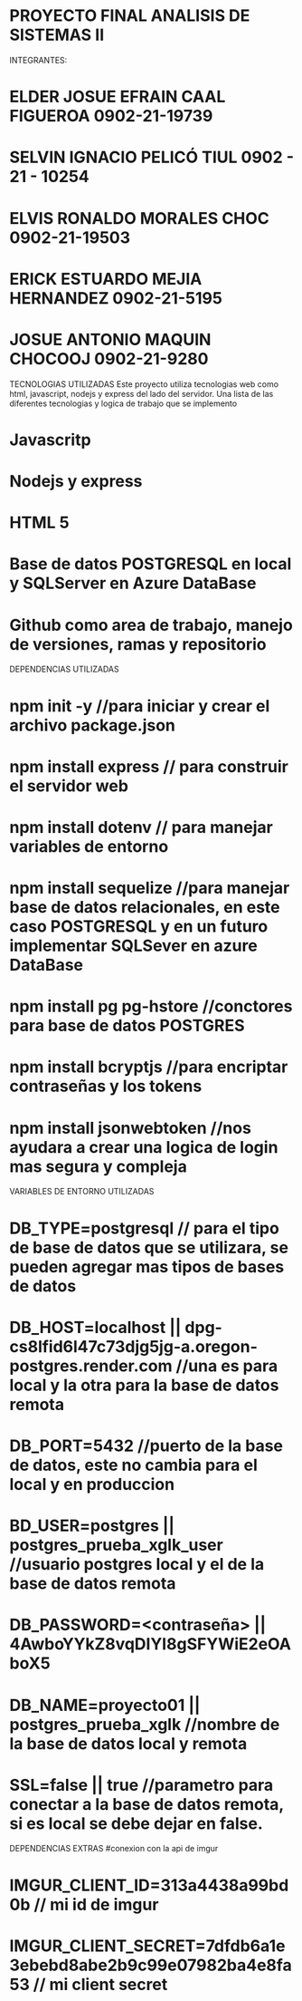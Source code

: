 # PROYECTO FINAL ANALISIS DE SISTEMAS II

INTEGRANTES:
# ELDER JOSUE EFRAIN CAAL FIGUEROA 0902-21-19739
# SELVIN IGNACIO PELICÓ TIUL 0902 - 21 - 10254
# ELVIS RONALDO MORALES CHOC 0902-21-19503
# ERICK ESTUARDO MEJIA HERNANDEZ 0902-21-5195
# JOSUE ANTONIO MAQUIN CHOCOOJ 0902-21-9280


TECNOLOGIAS UTILIZADAS
Este proyecto utiliza tecnologias web como html, javascript, nodejs y express del lado del servidor. 
Una lista de las diferentes tecnologias y logica de trabajo que se implemento
# Javascritp
# Nodejs y express
# HTML 5
# Base de datos POSTGRESQL en local y SQLServer en Azure DataBase
# Github como area de trabajo, manejo de versiones, ramas y repositorio

DEPENDENCIAS UTILIZADAS
# npm init -y //para iniciar y crear el archivo package.json
# npm install express // para construir el servidor web
# npm install dotenv // para manejar variables de entorno
# npm install sequelize //para manejar base de datos relacionales, en este caso POSTGRESQL y en un futuro implementar SQLSever en azure DataBase
# npm install pg pg-hstore //conctores para base de datos POSTGRES
# npm install bcryptjs //para encriptar contraseñas y los tokens
# npm install jsonwebtoken //nos ayudara a crear una logica de login mas segura y compleja

VARIABLES DE ENTORNO UTILIZADAS

# DB_TYPE=postgresql // para el tipo de base de datos que se utilizara, se pueden agregar mas tipos de bases de datos
# DB_HOST=localhost || dpg-cs8lfid6l47c73djg5jg-a.oregon-postgres.render.com //una es para local y la otra para la base de datos remota
# DB_PORT=5432 //puerto de la base de datos, este no cambia para el local y en produccion
# BD_USER=postgres || postgres_prueba_xglk_user //usuario postgres local y el de la base de datos remota
# DB_PASSWORD=<contraseña> || 4AwboYYkZ8vqDIYI8gSFYWiE2eOAboX5
# DB_NAME=proyecto01 || postgres_prueba_xglk //nombre de la base de datos local y remota
# SSL=false || true //parametro para conectar a la base de datos remota, si es local se debe dejar en false.

DEPENDENCIAS EXTRAS
#conexion con la api de imgur
# IMGUR_CLIENT_ID=313a4438a99bd0b // mi id de imgur
# IMGUR_CLIENT_SECRET=7dfdb6a1e3ebebd8abe2b9c99e07982ba4e8fa53 // mi client secret
